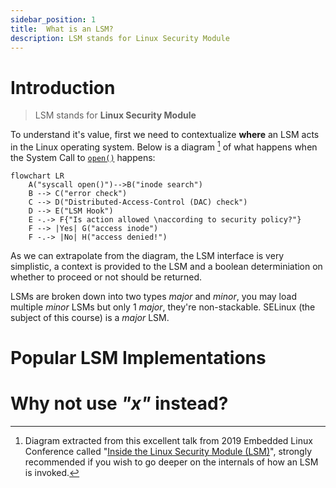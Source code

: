 ```yaml
---
sidebar_position: 1
title:  What is an LSM?
description: LSM stands for Linux Security Module
---
```


# Introduction

> LSM stands for **Linux Security Module**

To understand it's value, first we need to contextualize **where** an LSM acts in the Linux operating system.
Below is a diagram [^1] of what happens when the System Call to [`open()`](https://man7.org/linux/man-pages/man2/open.2.html) happens:

```mermaid
flowchart LR
    A("syscall open()")-->B("inode search")
    B --> C("error check")
    C --> D("Distributed-Access-Control (DAC) check")
    D --> E("LSM Hook")
    E -.-> F{"Is action allowed \naccording to security policy?"}
    F --> |Yes| G("access inode")
    F -.-> |No| H("access denied!")
```

As we can extrapolate from the diagram, the LSM interface is very simplistic, a context is provided to the LSM and a boolean determiniation on whether to proceed or not should be returned.

LSMs are broken down into two types _major_ and _minor_, you may load multiple _minor_ LSMs but only 1 _major_, they're non-stackable.
SELinux (the subject of this course) is a _major_ LSM.

# Popular LSM Implementations


# Why not use _"x"_ instead?


[^1]: Diagram extracted from this excellent talk from 2019 Embedded Linux Conference called "[Inside the Linux Security Module (LSM)](https://elinux.org/images/0/0a/ELC_Inside_LSM.pdf)", strongly recommended if you wish to go deeper on the internals of how an LSM is invoked.